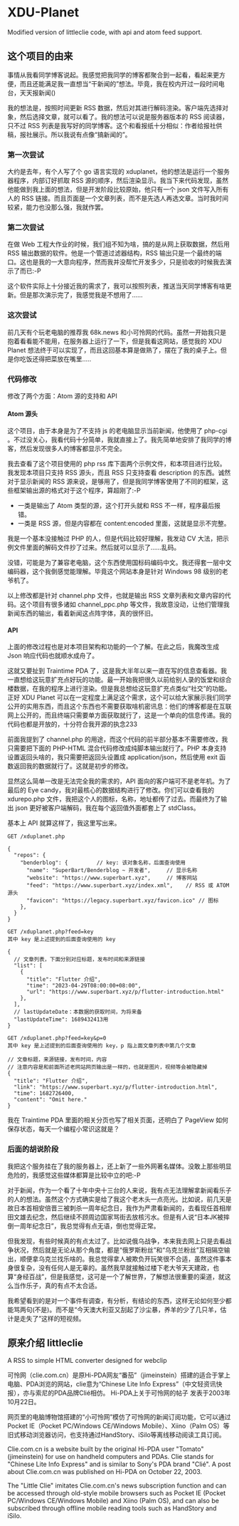 # XDU-Planet
Modified version of littleclie code, with api and atom feed support.

## 这个项目的由来
事情从我看同学博客说起。我感觉把我同学的博客都聚合到一起看，看起来更方便，而且还能满足我一直想当“干新闻的”想法。毕竟，我在校内开过一段时间电台，天天报新闻()

我的想法是，按照时间更新 RSS 数据，然后对其进行解码渲染。客户端先选择对象，然后选择文章，就可以看了。我的想法可以说是服务器版本的 RSS 阅读器，只不过 RSS 列表是我写好的同学博客。这个和看报纸十分相似：作者给报社供稿，报社展示。所以我说有点像“搞新闻的”。

### 第一次尝试
大约是去年，有个人写了个 go 语言实现的 xduplanet，他的想法是运行一个服务器程序，内部订好抓取 RSS 源的顺序，然后渲染显示。我当下来代码发现，虽然他能做到我上面的想法，但是开发阶段比较原始，他只有一个 json 文件写入所有人的 RSS 链接。而且页面是一个文章列表，而不是先选人再选文章。当时我时间较紧，能力也没那么强，我就作罢。

### 第二次尝试
在做 Web 工程大作业的时候，我们组不知为啥，搞的是从网上获取数据，然后用 RSS 输出数据的软件。他是一个管道过滤器结构，RSS 输出只是一个最终的端口。这也是我的一大意向程序，然而我并没帮忙开发多少，只是验收的时候我去演示了而已:-P

这个软件实际上十分接近我的需求了，我可以按照列表，推送当天同学博客有啥更新。但是那次演示完了，我感觉我是不想用了……

### 这次尝试
前几天有个玩老电脑的推荐我 68k.news 和小可怜网的代码。虽然一开始我只是抱着看看能不能用，在服务器上运行了一下，但是我看这网站，感觉我的 XDU Planet 想法终于可以实现了，而且这回基本算是做熟了，摆在了我的桌子上。但是你吃饭还得把菜放在嘴里.....

### 代码修改

修改了两个方面：Atom 源的支持和 API

#### Atom 源头
这个项目，由于本身是为了不支持 js 的老电脑显示当前新闻，他使用了 php-cgi 。不过没关心，我看代码十分简单，我就直接上了。我先简单地安排了我同学的博客，然后发现很多人的博客都显示不完全。

我去查看了这个项目使用的 php rss 库下面两个示例文件，和本项目进行比较。我发现本项目只支持 RSS 源头，而且 RSS 只支持查看 description 的东西。诚然对于显示新闻的 RSS 源来说，是够用了，但是我同学博客使用了不同的框架，这些框架输出源的格式对于这个程序，算超刚了:-P

 - 一类是输出了 Atom 类型的源，这个打开头就和 RSS 不一样，程序最后报错。
 - 一类是 RSS 源，但是内容都在 content:encoded 里面，这就是显示不完整。

我是一个基本没接触过 PHP 的人，但是代码比较好理解，我发动 CV 大法，把示例文件里面的解码文件抄了过来。然后就可以显示了……乱码。

没错，可能是为了兼容老电脑，这个东西使用国标码编码中文。我还得套一层中文编码器，这个我倒感觉能理解。毕竟这个网站本身是针对 Windows 98 级别的老爷机了。

以上修改都是针对 channel.php 文件，也就是输出 RSS 文章列表和文章内容的代码。这个项目有很多诸如 channel_ppc.php 等文件，我故意没动，让他们管理我新闻东西的输出，看着新闻这点阵字体，真的很怀旧。

#### API
上面的修改过程也是对本项目架构和功能的一个了解。在此之后，我魔改生成 Json 响应代码也就顺水成舟了。

这就又要扯到 Traintime PDA 了，这是我大半年以来一直在写的信息查看器。我一直想给这玩意扩充点好玩的功能。最一开始我把很久以前给别人录的饭堂和综合楼数据，在我的程序上进行渲染。但是我总想给这玩意扩充点类似“社交”的功能。正好 XDU Planet 可以在一定程度上满足这个需求，这个可以给大家展示我们同学公开的实用东西，而且这个东西也不需要获取啥机密讯息：他们的博客都是在互联网上公开的，而且终端只需要单方面获取就行了，这是一个单向的信息传递。我的代码也都是开放的，十分符合我开源的执念233

前面我提到了 channel.php 的用途，而这个代码的前半部分基本不需要修改，我只需要把下面的 PHP-HTML 混合代码修改成纯脚本输出就行了。PHP 本身支持设置返回头啥的，我只需要把返回头设置成 application/json，然后使用 exit 函数返回我的数据就行了。这就是初步的修改。

显然这么简单一改是无法完全我的需求的，API 面向的客户端可不是老年机。为了最后的 Eye candy，我对最核心的数据结构进行了修改。你们可以查看我的 xdurepo.php 文件，我把这个人的图标，名称，地址都传了过去。而最终为了输出 json 更好被客户端解码，我在每个返回值外面都套上了 stdClass。

基本上 API 就算这样了，我这里写出来。

```
GET /xduplanet.php

{
  "repos": {
    "benderblog": {         // key: 该对象名称，后面查询使用
      "name": "SuperBart/Benderblog ~ 开发者",     // 显示名称
      "website": "https://www.superbart.xyz",     // 博客网站
      "feed": "https://www.superbart.xyz/index.xml",    // RSS 或 ATOM 源头
      "favicon": "https://legacy.superbart.xyz/favicon.ico" // 图标
    },
  }
}
```

```
GET /xduplanet.php?feed=key
其中 key 是上述提到的后面查询使用的 key

{
  // 文章列表，下面分别对应标题，发布时间和来源链接
  "list": [
    {
      "title": "Flutter 介绍",
      "time": "2023-04-29T08:00:00+08:00",
      "url": "https://www.superbart.xyz/p/flutter-introduction.html"
    },
  ],
  // lastUpdateDate：本数据的获取时间，为将来备
  "lastUpdateTime": 1689432413用
}
```

```
GET /xduplanet.php?feed=key&p=0
其中 key 是上述提到的后面查询使用的 key，p 指上面文章列表中第几个文章

// 文章标题，来源链接，发布时间，内容
// 注意内容是和前面所述老网站网页输出是一样的，也就是图片，视频等会被隐藏掉
{
  "title": "Flutter 介绍",
  "link": "https://www.superbart.xyz/p/flutter-introduction.html",
  "time": 1682726400,
  "content": "Omit here."
}
```
我在 Traintime PDA 里面的相关分页也写了相关页面，还明白了 PageView 如何保存状态，每天一个编程小常识这就是？

### 后面的胡说阶段
我把这个服务挂在了我的服务器上，还上新了一些外网著名媒体。没敢上那些明显危险的，我感觉这些媒体都算是比较中立的吧:-P

对于新闻，作为一个看了十年中央十三台的人来说，我有点无法理解拿新闻看乐子的人的想法。虽然这个方式确实是给了我这个老木头一点亮光。比如说，前几天是故日本首相安倍晋三被刺杀一周年纪念日，我作为严肃看新闻的，去看现任首相岸田文雄去纪念，然后继续不顾周边国家骂街去放核污水。但是有人说“日本JK被摔倒一周年纪念日”，我总觉得有点无语，倒也觉得正常。

但我发现，有些时候真的有点太过了。比如说俄乌战争，本来我去网上只是去看战争状况，然后就是无论从那个角度，都是“俄罗斯粉丝”和“乌克兰粉丝”互相隔空输出，顺便拿乌克兰找乐啥的。我总觉得拿人被欺负开玩笑很不合适，虽然这件事本身很复杂，没有任何人是无辜的。虽然我早就接触过楼下老大爷天天建政，也算“身经百战”，但是我感觉，这可是一个了解世界，了解想法很重要的渠道，就这么当作乐子，真的有点不太合适。

我希望看到的是对一个事件有调查，有分析，有结论的东西，这样无论如何至少都能骂两句(不是)。而不是“今天澳大利亚又刮起了沙尘暴，养羊的少了几只羊，估计是走失了”这样的短视频。

## 原来介绍 littleclie
A RSS to simple HTML converter designed for webclip

可怜网（clie.com.cn）是原Hi-PDA网友“番茄”（jimeinstein）搭建的适合于掌上电脑、PDA浏览的网站，clie意为“Chinese Lite Info Express”（中文轻资讯快报），亦与索尼的PDA品牌Clié相仿。 Hi-PDA上关于可怜网的帖子 发表于2003年10月22日。

网页里的电脑博物馆搭建的“小可怜网”模仿了可怜网的新闻订阅功能，它可以通过Pocket IE（Pocket PC/Windows CE/Windows Mobile）、Xiino（Palm OS）等旧式移动浏览器访问，也支持通过HandStory、iSilo等离线移动阅读工具订阅。

Clie.com.cn is a website built by the original Hi-PDA user "Tomato" (jimeinstein) for use on handheld computers and PDAs. Clie stands for "Chinese Lite Info Express" and is similar to Sony's PDA brand "Clié". A post about Clie.com.cn was published on Hi-PDA on October 22, 2003.

The "Little Clie" imitates Clie.com.cn's news subscription function and can be accessed through old-style mobile browsers such as Pocket IE (Pocket PC/Windows CE/Windows Mobile) and Xiino (Palm OS), and can also be subscribed through offline mobile reading tools such as HandStory and iSilo.